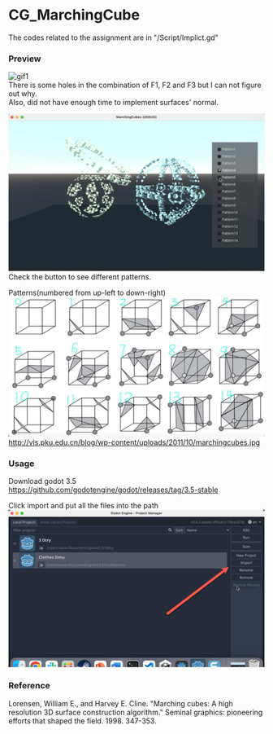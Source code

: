 # CG_MarchingCube 
  
The codes related to the assignment are in "/Script/Implict.gd"  

### Preview  
![gif1](gif1.gif)  
There is some holes in the combination of F1, F2 and F3 but I can not figure out why.  
Also, did not have enough time to implement surfaces' normal.  

![gif2](gif2.gif)  
Check the button to see different patterns.

Patterns(numbered from up-left to down-right)  
![pattern](marchingcubes.png)  
http://vis.pku.edu.cn/blog/wp-content/uploads/2011/10/marchingcubes.jpg  

### Usage  

Download godot 3.5  
https://github.com/godotengine/godot/releases/tag/3.5-stable  

Click import and put all the files into the path  
![im](im.png)  

### Reference
Lorensen, William E., and Harvey E. Cline. "Marching cubes: A high resolution 3D surface construction algorithm." Seminal graphics: pioneering efforts that shaped the field. 1998. 347-353.
